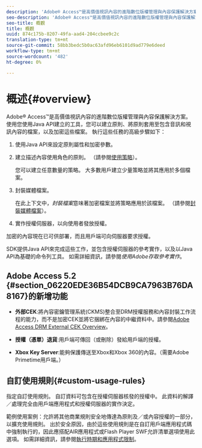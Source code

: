 ```yaml
---
description: 'Adobe® Access™是高價值視訊內容的進階數位版權管理與內容保護解決方案。 使用您使用Java API建立的工具，您可以建立原則、將原則套用至包含音訊和視訊內容的檔案，以及加密這些檔案。 執行這些任務的高級步驟如下 '
seo-description: 'Adobe® Access™是高價值視訊內容的進階數位版權管理與內容保護解決方案。 使用您使用Java API建立的工具，您可以建立原則、將原則套用至包含音訊和視訊內容的檔案，以及加密這些檔案。 執行這些任務的高級步驟如下 '
seo-title: 概觀
title: 概觀
uuid: 874c175b-8207-49fa-aad4-204ccbee9c2c
translation-type: tm+mt
source-git-commit: 58bb3bedc5b0ac63afd96eb6101d9ad779e6deed
workflow-type: tm+mt
source-wordcount: '482'
ht-degree: 0%

---
```



# 概述{#overview}

Adobe® Access™是高價值視訊內容的進階數位版權管理與內容保護解決方案。 使用您使用Java API建立的工具，您可以建立原則、將原則套用至包含音訊和視訊內容的檔案，以及加密這些檔案。 執行這些任務的高級步驟如下：

1. 使用Java API來設定原則屬性和加密參數。
1. 建立描述內容使用角色的原則。 （請參閱[使用策略](../../aaxs-protecting-content/content-working-with-policies/content-working-with-policies-overview.md)）。

   您可以建立任意數量的策略。 大多數用戶建立少量策略並將其應用於多個檔案。

1. 封裝媒體檔案。

   在此上下文中，*封裝檔案*&#x200B;意味著加密檔案並將策略應用於該檔案。 （請參閱[封裝媒體檔案](../../aaxs-protecting-content/content-packaging-media-files/content-packaging-media-files-overview.md)）。

1. 實作授權伺服器，以向使用者發放授權。

加密的內容現在已可供部署，而且用戶端可向伺服器要求授權。

SDK提供Java API來完成這些工作，並包含授權伺服器的參考實作，以及以Java API為基礎的命令列工具。 如需詳細資訊，請參閱&#x200B;*使用Adobe存取參考實作*。

## Adobe Access 5.2 {#section_06220EDE36B54DCB9CA7963B76DA8167}的新增功能

* **外部CEK**:將內容密鑰管理系統(CKMS)整合至DRM授權服務和內容封裝工作流程的能力，而不是加密CEK並將它捆綁在內容的中繼資料中。請參閱[Adobe Access DRM External CEK Overview](../../aaxs-drm-xkey-mgmt/aaxs-drm-using-external-cek-overview.md)。

* **授權（憑單）退貨**:用戶端可傳回（或刪除）發給用戶端的授權。
* **Xbox Key Server**:能夠保護傳送至Xbox和Xbox 360的內容。（需要Adobe Primetime用戶端。）

## 自訂使用規則{#custom-usage-rules}

指定自訂使用規則。 自訂資料可包含在授權伺服器核發的授權中。 此資料的解譯／處理完全由用戶端應用程式和授權伺服器的實作決定。

範例使用案例：允許將其他商業規則安全地傳達為原則及／或內容授權的一部分，以擴充使用規則。 出於安全原因，由於這些使用規則是在自訂用戶端應用程式碼中強制執行的，因此應搭配AIR應用程式或Flash Player SWF允許清單選項使用此選項。 如需詳細資訊，請參閱[執行時期和應用程式限制](../../aaxs-protecting-content/content-introduction/content-usage-rules/content-runtime-application-restrictions/content-allowlist-air.md)。
